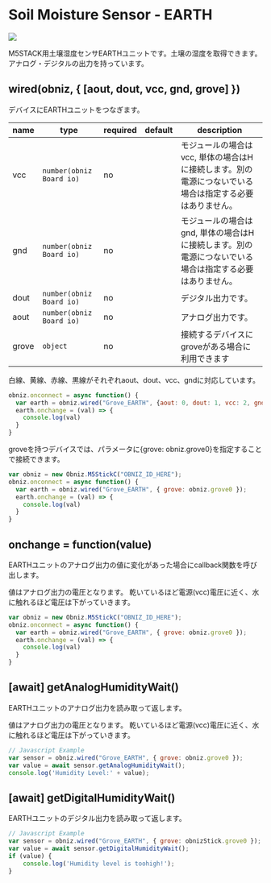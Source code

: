 # Soil Moisture Sensor - EARTH

![](image.jpg)

M5STACK用土壌湿度センサEARTHユニットです。土壌の湿度を取得できます。  
アナログ・デジタルの出力を持っています。

## wired(obniz, { [aout, dout, vcc, gnd, grove] })
デバイスにEARTHユニットをつなぎます。

| name  | type                     | required | default | description                                             |
|-------|--------------------------|----------|---------|---------------------------------------------------------|
| vcc   | `number(obniz Board io)` | no       | &nbsp;  | モジュールの場合はvcc, 単体の場合はHに接続します。別の電源につないでいる場合は指定する必要はありません。 |
| gnd   | `number(obniz Board io)` | no       | &nbsp;  | モジュールの場合はgnd, 単体の場合はHに接続します。別の電源につないでいる場合は指定する必要はありません。 |
| dout  | `number(obniz Board io)` | no       | &nbsp;  | デジタル出力です。                                               |
| aout  | `number(obniz Board io)` | no       | &nbsp;  | アナログ出力です。                                               |
| grove | `object`                 | no       | &nbsp;  | 接続するデバイスにgroveがある場合に利用できます                              |

白線、黄線、赤線、黒線がそれぞれaout、dout、vcc、gndに対応しています。

```javascript
obniz.onconnect = async function() {
  var earth = obniz.wired("Grove_EARTH", {aout: 0, dout: 1, vcc: 2, gnd: 3});
  earth.onchange = (val) => {
    console.log(val)
  }
}
```
  
groveを持つデバイスでは、パラメータに{grove: obniz.grove0}を指定することで接続できます。
```javascript
var obniz = new Obniz.M5StickC("OBNIZ_ID_HERE");
obniz.onconnect = async function() {
  var earth = obniz.wired("Grove_EARTH", { grove: obniz.grove0 });
  earth.onchange = (val) => {
    console.log(val)
  }
}
```

## onchange = function(value)
EARTHユニットのアナログ出力の値に変化があった場合にcallback関数を呼び出します。

値はアナログ出力の電圧となります。
乾いているほど電源(vcc)電圧に近く、水に触れるほど電圧は下がっていきます。

```javascript
var obniz = new Obniz.M5StickC("OBNIZ_ID_HERE");
obniz.onconnect = async function() {
  var earth = obniz.wired("Grove_EARTH", { grove: obniz.grove0 });
  earth.onchange = (val) => {
    console.log(val)
  }
}
```


## [await] getAnalogHumidityWait()
EARTHユニットのアナログ出力を読み取って返します。

値はアナログ出力の電圧となります。
乾いているほど電源(vcc)電圧に近く、水に触れるほど電圧は下がっていきます。

```javascript
// Javascript Example
var sensor = obniz.wired("Grove_EARTH", { grove: obniz.grove0 });
var value = await sensor.getAnalogHumidityWait();
console.log('Humidity Level:' + value);
```


## [await] getDigitalHumidityWait()
EARTHユニットのデジタル出力を読み取って返します。

```javascript
// Javascript Example
var sensor = obniz.wired("Grove_EARTH", { grove: obnizStick.grove0 });
var value = await sensor.getDigitalHumidityWait();
if (value) {
    console.log('Humidity level is toohigh!');
}
```
